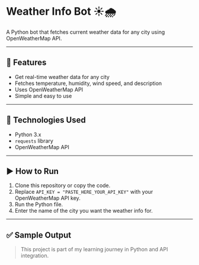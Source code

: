 # Weather Info Bot ☀️🌧️

A Python bot that fetches current weather data for any city using OpenWeatherMap API.

---

## 🌟 Features

- Get real-time weather data for any city
- Fetches temperature, humidity, wind speed, and description
- Uses OpenWeatherMap API
- Simple and easy to use

---

## 🧠 Technologies Used

- Python 3.x
- `requests` library
- OpenWeatherMap API

---

## ▶️ How to Run

1. Clone this repository or copy the code.
2. Replace `API_KEY = "PASTE_HERE_YOUR_API_KEY"` with your OpenWeatherMap API key.
3. Run the Python file.
4. Enter the name of the city you want the weather info for.

---

## ✅ Sample Output

> This project is part of my learning journey in Python and API integration.


